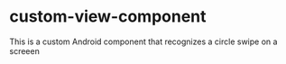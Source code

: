 # custom-view-component

This is a custom Android component that recognizes a circle swipe on a screeen
